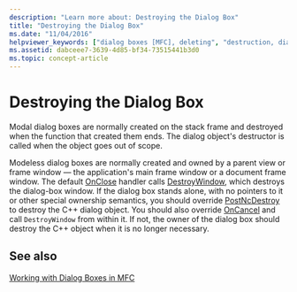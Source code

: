 ```yaml
---
description: "Learn more about: Destroying the Dialog Box"
title: "Destroying the Dialog Box"
ms.date: "11/04/2016"
helpviewer_keywords: ["dialog boxes [MFC], deleting", "destruction, dialog box", "dialog boxes [MFC], destroying", "dialog boxes [MFC], removing", "modeless dialog boxes [MFC], destroying", "MFC dialog boxes [MFC], destroying", "modal dialog boxes [MFC], destroying"]
ms.assetid: dabceee7-3639-4d85-bf34-73515441b3d0
ms.topic: concept-article
---
```

# Destroying the Dialog Box

Modal dialog boxes are normally created on the stack frame and destroyed when the function that created them ends. The dialog object's destructor is called when the object goes out of scope.

Modeless dialog boxes are normally created and owned by a parent view or frame window — the application's main frame window or a document frame window. The default [OnClose](reference/cwnd-class.md#onclose) handler calls [DestroyWindow](reference/cwnd-class.md#destroywindow), which destroys the dialog-box window. If the dialog box stands alone, with no pointers to it or other special ownership semantics, you should override [PostNcDestroy](reference/cwnd-class.md#postncdestroy) to destroy the C++ dialog object. You should also override [OnCancel](reference/cdialog-class.md#oncancel) and call `DestroyWindow` from within it. If not, the owner of the dialog box should destroy the C++ object when it is no longer necessary.

## See also

[Working with Dialog Boxes in MFC](life-cycle-of-a-dialog-box.md)

